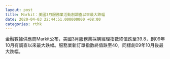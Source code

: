 ```yaml
---
layout: post
title: Markit：美國3月服務業活動創調查以來最大跌幅
date: 2020-04-03 22:44:51.000000000 +08:00
categories: rthk
---
```


金融數據供應商Markit公布，美國3月服務業採購經理指數終值跌至39.8，創09年10月有調查以來最大跌幅。服務業新訂單指數終值跌至40，同樣創09年10月後最大跌幅。
